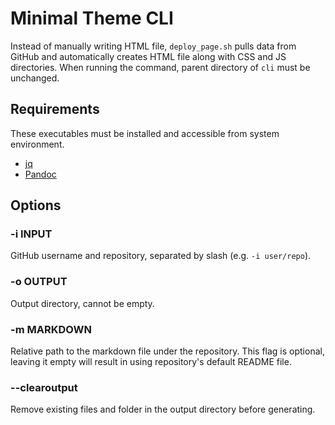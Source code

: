 Minimal Theme CLI
=================

Instead of manually writing HTML file, `deploy_page.sh` pulls data from GitHub and automatically creates HTML file along with CSS and JS directories. When running the command, parent directory of `cli` must be unchanged.

Requirements
------------

These executables must be installed and accessible from system environment.

* [jq](https://stedolan.github.io/jq)
* [Pandoc](https://pandoc.org)

Options
-------

### -i INPUT

GitHub username and repository, separated by slash (e.g. `-i user/repo`).

### -o OUTPUT

Output directory, cannot be empty.

### -m MARKDOWN

Relative path to the markdown file under the repository. This flag is optional, leaving it empty will result in using repository's default README file.

### --clearoutput

Remove existing files and folder in the output directory before generating.